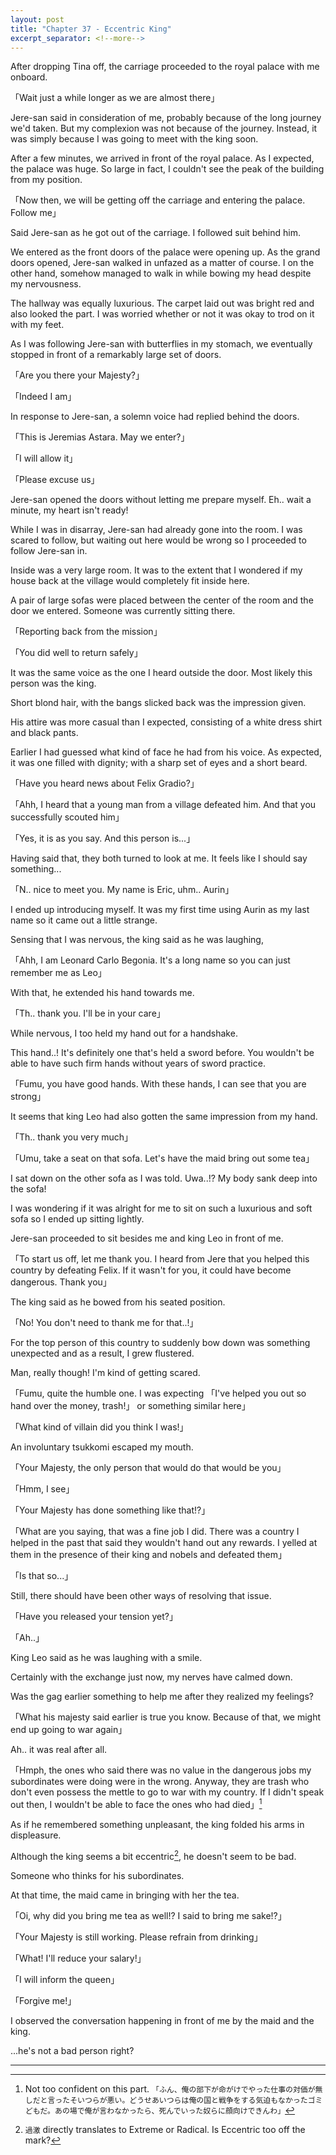 ```yaml
---
layout: post
title: "Chapter 37 - Eccentric King"
excerpt_separator: <!--more-->
---
```


After dropping Tina off, the carriage proceeded to the royal palace with me onboard.

「Wait just a while longer as we are almost there」

Jere-san said in consideration of me, probably because of the long journey we'd taken. But my complexion was not because of the journey. Instead, it was simply because I was going to meet with the king soon.

After a few minutes, we arrived in front of the royal palace. As I expected, the palace was huge. So large in fact, I couldn't see the peak of the building from my position.

「Now then, we will be getting off the carriage and entering the palace. Follow me」

<!--more-->

Said Jere-san as he got out of the carriage. I followed suit behind him.

We entered as the front doors of the palace were opening up. As the grand doors opened, Jere-san walked in unfazed as a matter of course. I on the other hand, somehow managed to walk in while bowing my head despite my nervousness.

The hallway was equally luxurious. The carpet laid out was bright red and also looked the part. I was worried whether or not it was okay to trod on it with my feet.

As I was following Jere-san with butterflies in my stomach, we eventually stopped in front of a remarkably large set of doors.

「Are you there your Majesty?」

「Indeed I am」

In response to Jere-san, a solemn voice had replied behind the doors.

「This is Jeremias Astara. May we enter?」

「I will allow it」

「Please excuse us」

Jere-san opened the doors without letting me prepare myself. Eh.. wait a minute, my heart isn't ready!

While I was in disarray, Jere-san had already gone into the room. I was scared to follow, but waiting out here would be wrong so I proceeded to follow Jere-san in.

Inside was a very large room. It was to the extent that I wondered if my house back at the village would completely fit inside here.

A pair of large sofas were placed between the center of the room and the door we entered. Someone was currently sitting there.

「Reporting back from the mission」

「You did well to return safely」

It was the same voice as the one I heard outside the door. Most likely this person was the king.

Short blond hair, with the bangs slicked back was the impression given.

His attire was more casual than I expected, consisting of a white dress shirt and black pants.

Earlier I had guessed what kind of face he had from his voice. As expected, it was one filled with dignity; with a sharp set of eyes and a short beard.

「Have you heard news about Felix Gradio?」

「Ahh, I heard that a young man from a village defeated him. And that you successfully scouted him」

「Yes, it is as you say. And this person is...」

Having said that, they both turned to look at me. It feels like I should say something...

「N.. nice to meet you. My name is Eric, uhm.. Aurin」

I ended up introducing myself. It was my first time using Aurin as my last name so it came out a little strange.

Sensing that I was nervous, the king said as he was laughing,

「Ahh, I am Leonard Carlo Begonia. It's a long name so you can just remember me as Leo」

With that, he extended his hand towards me.

「Th.. thank you. I'll be in your care」

While nervous, I too held my hand out for a handshake.

This hand..! It's definitely one that's held a sword before. You wouldn't be able to have such firm hands without years of sword practice.

「Fumu, you have good hands. With these hands, I can see that you are strong」

It seems that king Leo had also gotten the same impression from my hand.

「Th.. thank you very much」

「Umu, take a seat on that sofa. Let's have the maid bring out some tea」

I sat down on the other sofa as I was told. Uwa..!? My body sank deep into the sofa!

I was wondering if it was alright for me to sit on such a luxurious and soft sofa so I ended up sitting lightly.

Jere-san proceeded to sit besides me and king Leo in front of me.

「To start us off, let me thank you. I heard from Jere that you helped this country by defeating Felix. If it wasn't for you, it could have become dangerous. Thank you」

The king said as he bowed from his seated position.

「No! You don't need to thank me for that..!」

For the top person of this country to suddenly bow down was something unexpected and as a result, I grew flustered.

Man, really though! I'm kind of getting scared.

「Fumu, quite the humble one. I was expecting 「I've helped you out so hand over the money, trash!」 or something similar here」

「What kind of villain did you think I was!」

An involuntary tsukkomi escaped my mouth.

「Your Majesty, the only person that would do that would be you」

「Hmm, I see」

「Your Majesty has done something like that!?」

「What are you saying, that was a fine job I did. There was a country I helped in the past that said they wouldn't hand out any rewards. I yelled at them in the presence of their king and nobels and defeated them」

「Is that so...」

Still, there should have been other ways of resolving that issue.

「Have you released your tension yet?」

「Ah..」

King Leo said as he was laughing with a smile.

Certainly with the exchange just now, my nerves have calmed down.

Was the gag earlier something to help me after they realized my feelings?

「What his majesty said earlier is true you know. Because of that, we might end up going to war again」

Ah.. it was real after all.

「Hmph, the ones who said there was no value in the dangerous jobs my subordinates were doing were in the wrong. Anyway, they are trash who don't even possess the mettle to go to war with my country. If I didn't speak out then, I wouldn't be able to face the ones who had died」[^1]

As if he remembered something unpleasant, the king folded his arms in displeasure.

Although the king seems a bit eccentric[^2], he doesn't seem to be bad.

Someone who thinks for his subordinates.

At that time, the maid came in bringing with her the tea.

「Oi, why did you bring me tea as well!? I said to bring me sake!?」

「Your Majesty is still working. Please refrain from drinking」

「What! I'll reduce your salary!」

「I will inform the queen」

「Forgive me!」

I observed the conversation happening in front of me by the maid and the king.

...he's not a bad person right?

---

[^1]:
    Not too confident on this part.
    `「ふん、俺の部下が命がけでやった仕事の対価が無しだと言ったそいつらが悪い。どうせあいつらは俺の国と戦争をする気迫もなかったゴミどもだ。あの場で俺が言わなかったら、死んでいった奴らに顔向けできんわ」`

[^2]: `過激` directly translates to Extreme or Radical. Is Eccentric too off the mark?
